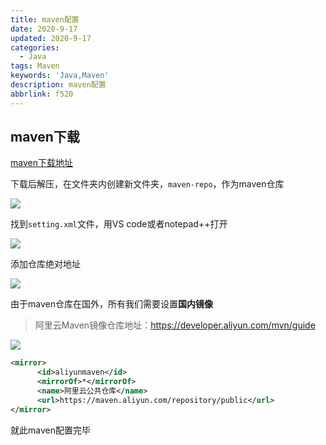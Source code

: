 ```yaml
---
title: maven配置
date: 2020-9-17
updated: 2020-9-17
categories:
  - Java
tags: Maven
keywords: 'Java,Maven'
description: maven配置
abbrlink: f520
---
```


## maven下载

[maven下载地址](https://maven.apache.org/download.cgi)

下载后解压，在文件夹内创建新文件夹，`maven-repo`，作为maven仓库
<!--more-->
![](https://cos.blog.fsyume.com/blog-pic/202205261335107.png)

找到`setting.xml`文件，用VS code或者notepad++打开

![](https://cos.blog.fsyume.com/blog-pic/202205261336485.png)

添加仓库绝对地址

![](https://cos.blog.fsyume.com/blog-pic/202205261336261.png)

由于maven仓库在国外，所有我们需要设置**国内镜像**

> 阿里云Maven镜像仓库地址：https://developer.aliyun.com/mvn/guide

![](https://cos.blog.fsyume.com/blog-pic/202205261337469.png)

```xml
<mirror>
      <id>aliyunmaven</id>
      <mirrorOf>*</mirrorOf>
      <name>阿里云公共仓库</name>
      <url>https://maven.aliyun.com/repository/public</url>
</mirror>
```

就此maven配置完毕